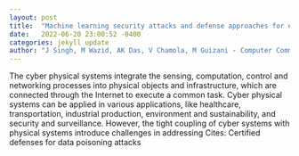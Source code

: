 ```yaml
---
layout: post
title:  "Machine learning security attacks and defense approaches for emerging cyber physical applications: A comprehensive survey"
date:   2022-06-20 23:00:52 -0400
categories: jekyll update
author: "J Singh, M Wazid, AK Das, V Chamola, M Guizani - Computer Communications, 2022"
---
```

The cyber physical systems integrate the sensing, computation, control and networking processes into physical objects and infrastructure, which are connected through the Internet to execute a common task. Cyber physical systems can be applied in various applications, like healthcare, transportation, industrial production, environment and sustainability, and security and surveillance. However, the tight coupling of cyber systems with physical systems introduce challenges in addressing  Cites: Certified defenses for data poisoning attacks